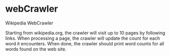# webCrawler
Wikipedia WebCrawler

Starting from wikipedia.org, the crawler will visit up to 10 pages by following links. When processing a page, the crawler will update the count for each word it encounters. When done, the crawler should print word counts for all words found on the web site.
